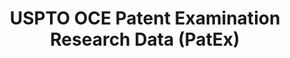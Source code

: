 ---
bigquery: https://console.cloud.google.com/bigquery?p=patents-public-data&d=uspto_oce_pair&page=dataset
citation: 'Graham, S. Marco, A., and Miller, A. (2015). “The USPTO Patent Examination
  Research Dataset: A Window on the Process of Patent Examination.”'
contributors: Graham, S. Marco, A., Miller, A.
cost: None
description: The latest version of PatEx (referred to below as the 2020 release) contains
  detailed information on nearly 11.9 million publicly-viewable provisional and non-provisional
  patent applications to the USPTO and over 4.6 million Patent Cooperation Treaty
  (PCT) applications. It is based on data that OCE downloaded from the Patent Examination
  Data System (PEDS) in April, 2021. The PEDS data are sourced from Public PAIR. The
  first time that OCE used PEDS as the basis of PatEx was for the 2019 release. We
  took the PEDS data and organized it into the familiar PatEx data files, which are
  based on the organization of the Public PAIR portal. The data files include information
  on each application’s characteristics, prosecution history, continuation history,
  claims of foreign priority, patent term adjustment history, publication history,
  and correspondence address information.
documentation: 'For the 2019 and later releases, new technical documentation is available
  https://www.uspto.gov/sites/default/files/documents/PatEx-2019-Technical-Doc.pdf


  A document describing the 2014-2017 data sets is available and can be cited as:
  Graham, Stuart J.H. and Marco, Alan C. and Miller, Richard, The USPTO Patent Examination
  Research Dataset: A Window on the Process of Patent Examination (November 30, 2015).
  Available at SSRN: https://ssrn.com/abstract=2702637.'
last_edit: Mon, 04 Apr 2022 19:06:22 GMT
location: https://www.uspto.gov/ip-policy/economic-research/research-datasets/patent-examination-research-dataset-public-pair
maintained_by: EconomicsData@uspto.gov
related_publications: https://ssrn.com/abstract=29956744, https://ssrn.com/abstract=2702637
schema_fields: '[''examiner_name_first'', ''patent_issue_date'', ''file_location_date'',
  ''earliest_pgpub_date'', ''small_entity_indicator'', ''application_number'', ''file_location'',
  ''aia_first_to_file'', ''wipo_pub_date'', ''inventor_name_last'', ''child_application_number'',
  ''correspondence_country_code'', ''uspc_class'', ''parent_country'', ''status_description'',
  ''appl_status_date'', ''parent_application_number'', ''correspondence_name_line_1'',
  ''customer_number'', ''correspondence_region_name'', ''disposal_type'', ''filing_date'',
  ''inventor_country_name'', ''event_code'', ''inventor_name_first'', ''examiner_id'',
  ''recorded_date'', ''child_filing_date'', ''confirm_number'', ''application_number_pair'',
  ''inventor_region_code'', ''correspondence_street_line_1'', ''wipo_pub_number'',
  ''invention_title'', ''inventor_country_code'', ''examiner_name_last'', ''inventor_address_type'',
  ''parent_filing_date'', ''application_type'', ''correspondence_postal_code'', ''inventor_rank'',
  ''parent_country_code'', ''continuation_type'', ''sequence_number'', ''atty_docket_number'',
  ''status_code'', ''examiner_name_middle'', ''invention_subject_matter'', ''patent_number'',
  ''correspondence_name_line_2'', ''correspondence_street_line_2'', ''correspondence_region_code'',
  ''correspondence_city'', ''correspondence_country_name'', ''uspc_subclass'', ''event_description'',
  ''earliest_pgpub_number'', ''foreign_parent_id'', ''examiner_art_unit'', ''foreign_parent_date'',
  ''appl_status_code'', ''abandon_date'', ''inventor_name_middle'']'
shortname: patex
tags:
- patents
- legal
- history
terms_of_use: 'USPTO’s online databases are not designed or intended to be a source
  for bulk downloads of USPTO data when accessed through the website’s interfaces.
  Individuals, companies, IP addresses, or blocks of IP addresses who, in effect,
  deny or decrease service by generating unusually high numbers of database accesses
  (searches, pages, or hits), whether generated manually or in an automated fashion,
  may be denied access to USPTO servers without notice.


  Bulk data products may be separately obtained from the USPTO, either for free or
  at the cost of dissemination. For details, see information on Electronic Bulk Data
  Products: https://www.uspto.gov/learning-and-resources/electronic-bulk-data-products'
title: USPTO OCE Patent Examination Research Data (PatEx)
uuid: 4342caa7-23af-420c-b2f6-6088f133df6a
---